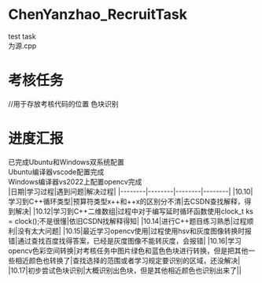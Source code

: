 # ChenYanzhao_RecruitTask
test task  
为源.cpp
# 考核任务
//用于存放考核代码的位置
色块识别


# 进度汇报
已完成Ubuntu和Windows双系统配置  
     Ubuntu编译器vscode配置完成  
     Windows编译器vs2022上配置opencv完成  
|日期|学习过程|遇到问题|解决过程|
|--------|--------|--------|--------|
|10.10|学习到C++循环类型|预算符类型x++和++x的区别分不清|去CSDN查找解释，得到解决|
|10.12|学习到C++二维数组|过程中对于编写延时循环函数使用clock_t ks = clock();不是很懂|依旧CSDN找解释得知|
|10.14|进行C++题目练习熟悉|过程顺利|没有太大问题|
|10.15|最近学习opencv使用|过程使用hsv和灰度图像转换时报错|通过查找百度找得答案，已经是灰度图像不能转灰度，会报错|
|10.16|学习opencv色彩空间转换|对考核任务中图片绿色和蓝色色块进行转换，但是把其他一些相近颜色也转换了|查找选择的范围或者学习规定要识别的区域，还没解决|
|10.17|初步尝试色块识别|大概识别出色块，但是其他相近颜色也识别出来了||
